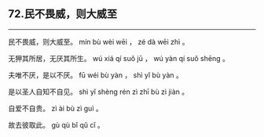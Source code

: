 ## 72.民不畏威，则大威至
---


<ruby><rbc><rb> 民不畏威，则大威至。 </rb></rbc>
  <rtc><rt> mín  bù  wèi  wēi ， zé  dà  wēi  zhì 。</rt></rtc>
</ruby>

<ruby><rbc><rb> 无狎其所居，无厌其所生。 </rb></rbc>
  <rtc><rt> wú  xiá  qí  suǒ  jū ， wú  yàn  qí  suǒ  shēng 。</rt></rtc>
</ruby>

<ruby><rbc><rb> 夫唯不厌，是以不厌。 </rb></rbc>
  <rtc><rt> fū  wéi  bù  yàn ， shì  yǐ  bù  yàn 。</rt></rtc>
</ruby>

<ruby><rbc><rb> 是以圣人自知不自见。 </rb></rbc>
  <rtc><rt> shì  yǐ  shèng  rén  zì  zhī  bù  zì  jiàn 。</rt></rtc>
</ruby>

<ruby><rbc><rb> 自爱不自贵。 </rb></rbc>
  <rtc><rt> zì  ài  bù  zì  guì 。</rt></rtc>
</ruby>

<ruby><rbc><rb> 故去彼取此。 </rb></rbc>
  <rtc><rt> gù  qù  bǐ  qǔ  cǐ 。</rt></rtc>
</ruby>

<ruby><rbc><rb>  </rb></rbc>
  <rtc><rt></rt></rtc>
</ruby>

